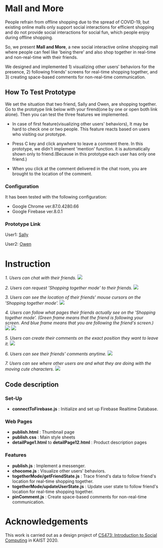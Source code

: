 # Mall and More

People refrain from offline shopping due to the spread of COVID-19, but existing online malls only support social interactions for efficient shopping and do not provide social interactions for social fun, which people enjoy during offline shopping. 

So, we present **Mall and More**, a new social interactive online shopping mall where people can feel like 'being there' and also shop together in real-time and non-real-time with their friends.

We designed and implemented 1) visualizing other users' behaviors for the presence, 2) following friends' screens for real-time shopping together, and 3) creating space-based comments for non-real-time communication.

## How To Test Prototype

We set the situation that two friend, Sally and Owen, are shopping together. Go to the prototype link below with your firend(one by one or open both link alone). Then you can test the three features we implemented.

* In case of first feature(visualizing other users' behaviors), It may be hard to check one or two people. This feature reacts based on users who visiting our prototype.

* Press C key and click anywhere to leave a comment there. In this prototype, we didn't implement 'mention' function. it is automatically shown only to friend.(Because in this prototype each user has only one friend.)

* When you click at the comment delivered in the chat room, you are brought to the location of the comment.

### Configuration

It has been tested with the following configuration:

* Google Chrome ver.87.0.4280.66
* Google Firebase ver.8.0.1
 
### Prototype Link

User1: [Sally](https://mallandmore.github.io/mockup/publish.html?groupId=0&studentId=20210374)

User2: [Owen](https://mallandmore.github.io/mockup/publish.html?groupId=0&studentId=20210473)


# Instruction
<!-- Instruction: Give a quick tour of the interface, and also show off some of the highlights of the interface. Note that this should not cover all features you have; focus on the most exciting and important parts. Use screenshots and callouts. -->

*1. Users can chat with their friends.*
![](https://i.imgur.com/7EEn2Zs.png)

*2. Users can request 'Shopping together mode' to their friends.*
![](https://i.imgur.com/80qDBX9.png)

*3. Users can see the location of their friends' mouse cursors on the 'Shopping together mode'.*
![](https://i.imgur.com/iJYAO9o.png)

*4. Users can follow what pages their friends actually see on the 'Shopping together mode'. (Green frame means that the friend is following your screen. And blue frame means that you are following the friend's screen.)*
![](https://i.imgur.com/7HweHSY.png)
![](https://i.imgur.com/G7QV92e.jpg)

*5. Users can create their comments on the exact position they want to leave it.*
![](https://i.imgur.com/VP6RLFD.jpg)

*6. Users can see their friends' comments anytime.*
![](https://i.imgur.com/VX0t5ps.jpg)

*7. Users can see where other users are and what they are doing with the moving cute characters.*
![](https://i.imgur.com/Emjt9XN.png)


## Code description
### Set-Up
* **connectToFirebase.js** : Initialize and set up Firebase Realtime Database.

### Web Pages
* **publish.html** : Thumbnail page
* **publish.css** : Main style sheets
* **detailPage1.html** to **detailPage12.html** : Product description pages

### Features
* **publish.js** : Implement a messenger.
* **chocome.js** : Visualize other users' behaviors.
* **togetherMode/getFriendState.js** : Trace friend's data to follow friend's location for real-time shopping together.
* **togetherMode/updateUserState.js** : Update user state to follow friend's location for real-time shopping together.
* **pinComment.js** : Create space-based comments for non-real-time communication.


# Acknowledgements
This work is carried out as a design project of [CS473: Introduction to Social Computing](https://www.kixlab.org/courses/cs473-fall-2020/index.html) in KAIST 2020.
